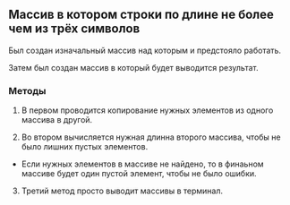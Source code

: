 ## Массив в котором строки по длине не более чем из трёх символов

Был создан изначальный массив над которым и предстояло работать.

Затем был создан массив в который будет выводится результат.

### Методы

1. В первом проводится копирование нужных элементов из одного массива в другой. 

2. Во втором вычисляется нужная длинна второго массива, чтобы не было лишних пустых элементов. 

* Если нужных элементов в массиве не найдено, то в финаьном массиве будет один пустой элемент, чтобы не было ошибки.

3. Третий метод просто выводит массивы в терминал.

